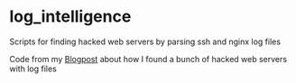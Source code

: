 # log_intelligence
Scripts for finding hacked web servers by parsing ssh and nginx log files 

Code from my [Blogpost](https://notjoemartinez.com/blog/post1/) about how I found a bunch of hacked web servers with log files
